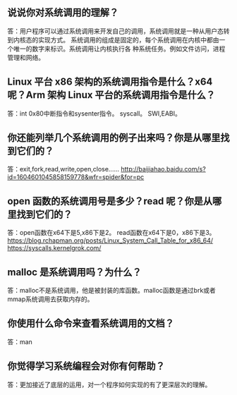## 说说你对系统调用的理解？
答：用户程序可以通过系统调用来开发自己的调用，系统调用就是一种从用户态转到内核态的实现方式。
系统调用的组成是固定的，每个系统调用在内核中都由一个唯一的数字来标识。系统调用让内核执行各
种系统任务。例如文件访问，进程管理和网络。

## Linux 平台 x86 架构的系统调用指令是什么？x64 呢？Arm 架构 Linux 平台的系统调用指令是什么？
答：int 0x80中断指令和sysenter指令。
    syscall。
    SWI,EABI。

## 你还能列举几个系统调用的例子出来吗？你是从哪里找到它们的？
答：exit,fork,read,write,open,close......
    http://baijiahao.baidu.com/s?id=1604601045858159778&wfr=spider&for=pc


## open 函数的系统调用号是多少？read 呢？你是从哪里找到它们的？
答：open函数在x64下是5,x86下是2。
    read函数在x64下是0，x86下是3。
    https://blog.rchapman.org/posts/Linux_System_Call_Table_for_x86_64/
    https://syscalls.kernelgrok.com/

## malloc 是系统调用吗？为什么？
答：malloc不是系统调用，他是被封装的库函数。malloc函数是通过brk或者mmap系统调用去获取内存的。


## 你使用什么命令来查看系统调用的文档？
答：man


## 你觉得学习系统编程会对你有何帮助？
答：更加接近了底层的运用，对一个程序如何实现的有了更深层次的理解。

